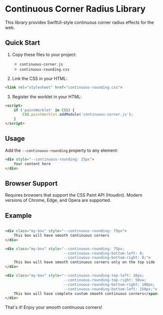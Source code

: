 # Continuous Corner Radius Library

This library provides SwiftUI-style continuous corner radius effects for the web.

## Quick Start

1. Copy these files to your project:
   - `continuous-corner.js`
   - `continuous-rounding.css`

2. Link the CSS in your HTML:
```html
<link rel="stylesheet" href="continuous-rounding.css">
```

3. Register the worklet in your HTML:
```html
<script>
    if ('paintWorklet' in CSS) {
        CSS.paintWorklet.addModule('continuous-corner.js');
    }
</script>
```

## Usage

Add the `--continuous-rounding` property to any element:

```html
<div style="--continuous-rounding: 25px">
    Your content here
</div>
```


## Browser Support

Requires browsers that support the CSS Paint API (Houdini).
Modern versions of Chrome, Edge, and Opera are supported.

## Example

```html

<div class="my-box" style="--continuous-rounding: 75px">
    This box will have smooth continuous corners
</div>

<div class="my-box" style="--continuous-rounding: 75px;
                           --continuous-rounding-bottom-left: 0;
                           --continuous-rounding-bottom-right: 0;">
    This box will have smooth continuous corners only on the top side
</div>

<div class="my-box" style="--continuous-rounding-top-left: 10px;
                           --continuous-rounding-top-right: 50vw;
                           --continuous-rounding-bottom-right: 100px;
                           --continuous-rounding-bottom-left: 150px;">
    This box will have complete custom smooth continuous corners</span>
</div>
```

That's it! Enjoy your smooth continuous corners!

